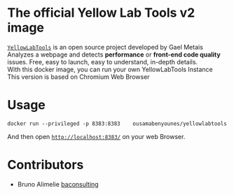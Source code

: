# The official Yellow Lab Tools v2 image
[`YellowLabTools`](https://github.com/YellowLabTools/YellowLabTools) is an open source project developed by Gael Metais  
Analyzes a webpage and detects **performance** or **front-end code quality** issues. Free, easy to launch, easy to understand, in-depth details.  
With this docker image, you can run your own YellowLabTools Instance  
This version is based on Chromium Web Browser  


# Usage
```
docker run --privileged -p 8383:8383    ousamabenyounes/yellowlabtools 
```

And then open [`http://localhost:8383/`](http://localhost:8383/) on your web Browser.  


# Contributors
- Bruno Alimelie [baconsulting](https://github.com/baconsulting)
